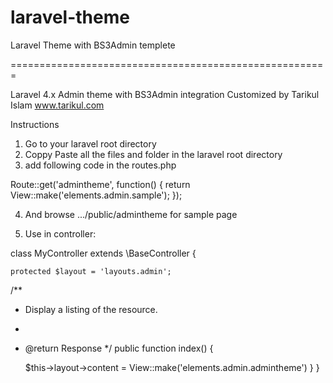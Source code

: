 laravel-theme
=============
Laravel Theme with BS3Admin templete

=======================================================

Laravel 4.x Admin theme with BS3Admin integration
Customized by 
Tarikul Islam
www.tarikul.com

Instructions<br/>
1. Go to your laravel root directory <br/>
2. Coppy Paste all the files and folder in the laravel root directory<br/>
3. add following code in the routes.php<br/>

Route::get('admintheme', function()
{
	return View::make('elements.admin.sample');
});

4. And browse .../public/admintheme for sample page

5. Use in controller: 

class MyController extends \BaseController {

	protected $layout = 'layouts.admin';

/**
 * Display a listing of the resource.
 *
 * @return Response
 */
	public function index()
	{

	$this->layout->content = View::make('elements.admin.admintheme')
	}
}

